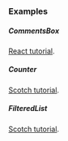 ### Examples

##### CommentsBox
[React tutorial](https://facebook.github.io/react/docs/tutorial.html).
##### Counter
[Scotch tutorial](https://scotch.io/tutorials/learning-react-getting-started-and-concepts).
##### FilteredList
[Scotch tutorial](https://scotch.io/tutorials/learning-react-getting-started-and-concepts).
